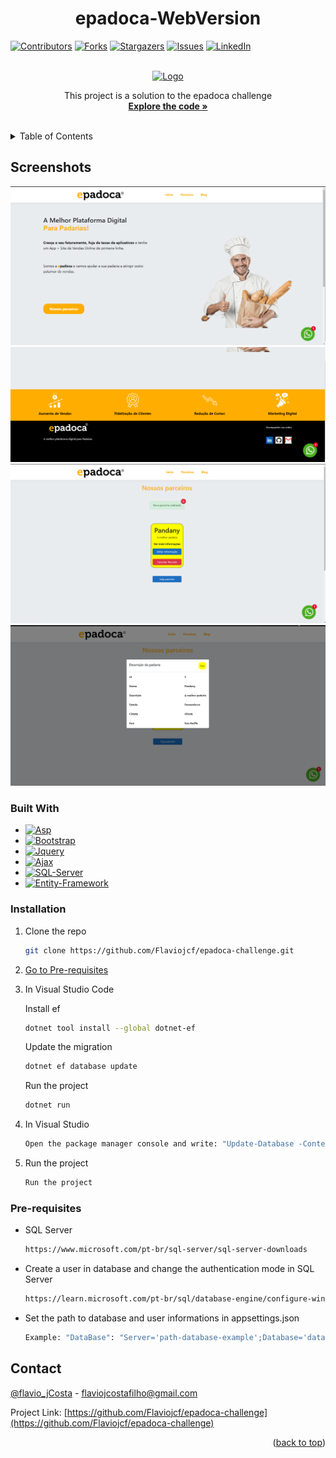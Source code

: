 <a name="readme-top"></a>
<h1 align="center">epadoca-WebVersion</h1>

[![Contributors][contributors-shield]][contributors-url]
[![Forks][forks-shield]][forks-url]
[![Stargazers][stars-shield]][stars-url]
[![Issues][issues-shield]][issues-url]
[![LinkedIn][linkedin-shield]][linkedin-url]

<br />
<div align="center">
  <a href="https://github.com/Flaviojcf/epadoca-challenge">
    <img src="/epadoca-challenge/wwwroot/img/epadoca.gif" alt="Logo">
  </a>


  <p align="center">
    This project is a solution to the epadoca challenge
    <br />
    <a href="https:/github.com/flaviojcf/epadoca-challenge"><strong>Explore the code »</strong></a>
    <br />
    <br />
  </p>
</div>

<details>
  <summary>Table of Contents</summary>
  <ol>
    <li>
      <a href="#about-the-project">About The Project</a>
      <ul>
        <li><a href="#built-with">Built With</a></li>
      </ul>
    </li>
    <li>
      <ul>
        <li><a href="#installation">Installation</a></li>
        <li><a href="#pre-requisites">Pre-requisites</a></li>
      </ul>
    </li>
    <li><a href="#contact">Contact</a></li>
  </ol>
</details>

## Screenshots


<div align="center">
    <img src="/epadoca-challenge/wwwroot/img/epadoca-1.png"  >
    <img src="/epadoca-challenge/wwwroot/img/epadoca-2.png"  >
    <img src="/epadoca-challenge/wwwroot/img/epadoca-3.png"  >
    <img src="/epadoca-challenge/wwwroot/img/epadoca-4.png"  >
</div>



### Built With


- [![Asp][asp.net]][asp-url]
- [![Bootstrap][bootstrap]][bootstrap-url]
- [![Jquery][jquery]][jquery-url]
- [![Ajax][ajax]][ajax-url]
- [![SQL-Server][SQL-Server]][SQL-Server-url]
- [![Entity-Framework][Entity-Framework]][Entity-Framework-url]






### Installation

1. Clone the repo
   ```sh
   git clone https://github.com/Flaviojcf/epadoca-challenge.git
   ```
2. <a href="#pre-requisites">Go to Pre-requisites</a>

3. In Visual Studio Code <br/>

    Install ef
   ```sh
   dotnet tool install --global dotnet-ef
   ```
    Update the migration
     ```sh
    dotnet ef database update
   ```
    Run the project
    ```sh
    dotnet run
    ```
4. In Visual Studio
    ```sh
    Open the package manager console and write: "Update-Database -Context BakeryDbContext"
    ```
5. Run the project
     ```sh
    Run the project
    ```

### Pre-requisites

- SQL Server
  ```sh
  https://www.microsoft.com/pt-br/sql-server/sql-server-downloads
  ```
- Create a user in database and change the authentication mode in SQL Server
   ```sh
  https://learn.microsoft.com/pt-br/sql/database-engine/configure-windows/change-server-authentication-mode?view=sql-server-ver16
  ```
- Set the path to database and user informations in appsettings.json
   ```sh
  Example: "DataBase": "Server='path-database-example';Database='database-name-example';User Id='user-id-example';Password='user-password-example'"
  ```







## Contact

[@flavio_jCosta](mailto:flaviojcostafilho@gmail.com) - flaviojcostafilho@gmail.com

Project Link: [https://github.com/Flaviojcf/epadoca-challenge](https://github.com/Flaviojcf/epadoca-challenge)

<p align="right">(<a href="#readme-top">back to top</a>)</p>




[contributors-shield]: https://img.shields.io/github/contributors/flaviojcf/epadoca-challenge.svg?style=for-the-badge
[contributors-url]: https://github.com/flaviojcf/epadoca-challenge/graphs/contributors
[forks-shield]: https://img.shields.io/github/forks/flaviojcf/epadoca-challenge.svg?style=for-the-badge
[forks-url]: https://github.com/flaviojcf/epadoca-challenge/network/members
[stars-shield]: https://img.shields.io/github/stars/flaviojcf/epadoca-challenge.svg?style=for-the-badge
[stars-url]: https://github.com/flaviojcf/epadoca-challenge/stargazers
[issues-shield]: https://img.shields.io/github/issues/flaviojcf/epadoca-challenge.svg?style=for-the-badge
[issues-url]: https://github.com/flaviojcf/epadoca-challenge/issues
[linkedin-shield]: https://img.shields.io/badge/-LinkedIn-black.svg?style=for-the-badge&logo=linkedin&colorB=555
[linkedin-url]: https://www.linkedin.com/in/flávio-jcosta

[asp.net]: https://img.shields.io/badge/ASP.NET-9017C0?style=for-the-badge&logo=ASP.NETrk&logoColor=white
[asp-url]: https://dotnet.microsoft.com/en-us/apps/aspnet

[bootstrap]: https://img.shields.io/badge/Bootstrap-7211F1?style=for-the-badge&logo=Bootstrap&logoColor=white
[bootstrap-url]: https://getbootstrap.com/

[jquery]: https://img.shields.io/badge/Jquery-78CFF5?style=for-the-badge&logo=Jquery&logoColor=white
[jquery-url]: https://jquery.com/

[ajax]: https://img.shields.io/badge/Ajax-78CFF5?style=for-the-badge&logo=Ajax&logoColor=white
[ajax-url]: https://api.jquery.com/jquery.ajax/

[SQL-Server]: https://img.shields.io/badge/SQL-Server-67F7FF?style=for-the-badge&logo=SQL-Server&logoColor=white
[SQL-Server-url]: https://www.microsoft.com/pt-br/sql-server/sql-server-downloads

[Entity-Framework]: https://img.shields.io/badge/Entity-Framework-652076?style=for-the-badge&logo=Entity-framework&logoColor=white
[Entity-Framework-url]: https://learn.microsoft.com/en-us/ef/
